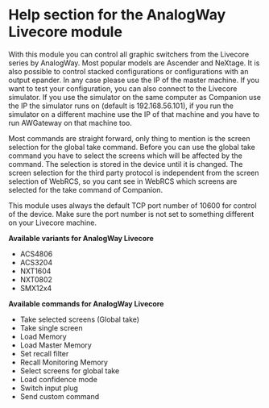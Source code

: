 # Help section for the AnalogWay Livecore module

With this module you can control all graphic switchers from the Livecore series by AnalogWay. Most popular models are Ascender and NeXtage. It is also possible to control stacked configurations or configurations with an output epander. In any case please use the IP of the master machine.
If you want to test your configuration, you can also connect to the Livecore simulator. If you use the simulator on the same computer as Companion use the IP the simulator runs on (default is 192.168.56.101), if you run the simulator on a different machine use the IP of that machine and you have to run AWGateway on that machine too.

Most commands are straight forward, only thing to mention is the screen selection for the global take command.
Before you can use the global take command you have to select the screens which will be affected by the command. The selection is stored in the device until it is changed. The screen selection for the third party protocol is independent from the screen selection of WebRCS, so you cant see in WebRCS which screens are selected for the take command of Companion.

This module uses always the default TCP port number of 10600 for control of the device. Make sure the port number is not set to something different on your Livecore machine.

**Available variants for AnalogWay Livecore**

* ACS4806
* ACS3204
* NXT1604
* NXT0802
* SMX12x4

**Available commands for AnalogWay Livecore**

* Take selected screens (Global take)
* Take single screen
* Load Memory
* Load Master Memory
* Set recall filter
* Recall Monitoring Memory
* Select screens for global take
* Load confidence mode
* Switch input plug
* Send custom command

